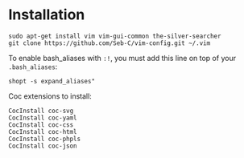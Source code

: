 Installation
============

```
sudo apt-get install vim vim-gui-common the-silver-searcher
git clone https://github.com/Seb-C/vim-config.git ~/.vim
```

To enable bash_aliases with `:!`, you must add this line on top of your `.bash_aliases`: 

```
shopt -s expand_aliases"
```

Coc extensions to install:
```
CocInstall coc-svg
CocInstall coc-yaml
CocInstall coc-css
CocInstall coc-html
CocInstall coc-phpls
CocInstall coc-json
```
